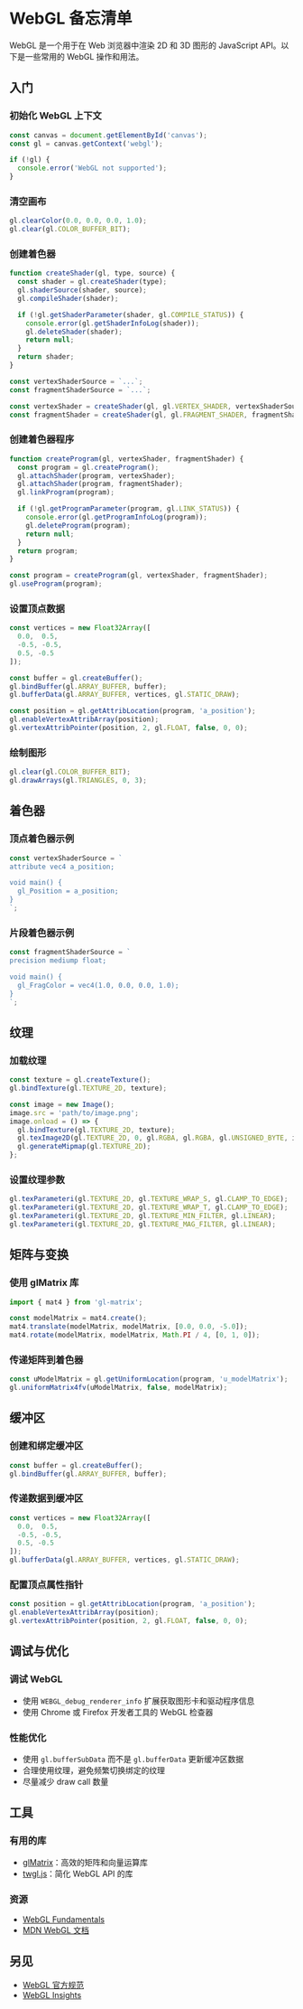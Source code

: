 WebGL 备忘清单
===

WebGL 是一个用于在 Web 浏览器中渲染 2D 和 3D 图形的 JavaScript API。以下是一些常用的 WebGL 操作和用法。

入门
---

### 初始化 WebGL 上下文

```javascript
const canvas = document.getElementById('canvas');
const gl = canvas.getContext('webgl');

if (!gl) {
  console.error('WebGL not supported');
}
```

### 清空画布

```javascript
gl.clearColor(0.0, 0.0, 0.0, 1.0);
gl.clear(gl.COLOR_BUFFER_BIT);
```

### 创建着色器

```javascript
function createShader(gl, type, source) {
  const shader = gl.createShader(type);
  gl.shaderSource(shader, source);
  gl.compileShader(shader);

  if (!gl.getShaderParameter(shader, gl.COMPILE_STATUS)) {
    console.error(gl.getShaderInfoLog(shader));
    gl.deleteShader(shader);
    return null;
  }
  return shader;
}

const vertexShaderSource = `...`;
const fragmentShaderSource = `...`;

const vertexShader = createShader(gl, gl.VERTEX_SHADER, vertexShaderSource);
const fragmentShader = createShader(gl, gl.FRAGMENT_SHADER, fragmentShaderSource);
```

### 创建着色器程序

```javascript
function createProgram(gl, vertexShader, fragmentShader) {
  const program = gl.createProgram();
  gl.attachShader(program, vertexShader);
  gl.attachShader(program, fragmentShader);
  gl.linkProgram(program);

  if (!gl.getProgramParameter(program, gl.LINK_STATUS)) {
    console.error(gl.getProgramInfoLog(program));
    gl.deleteProgram(program);
    return null;
  }
  return program;
}

const program = createProgram(gl, vertexShader, fragmentShader);
gl.useProgram(program);
```

### 设置顶点数据

```javascript
const vertices = new Float32Array([
  0.0,  0.5,
  -0.5, -0.5,
  0.5, -0.5
]);

const buffer = gl.createBuffer();
gl.bindBuffer(gl.ARRAY_BUFFER, buffer);
gl.bufferData(gl.ARRAY_BUFFER, vertices, gl.STATIC_DRAW);

const position = gl.getAttribLocation(program, 'a_position');
gl.enableVertexAttribArray(position);
gl.vertexAttribPointer(position, 2, gl.FLOAT, false, 0, 0);
```

### 绘制图形

```javascript
gl.clear(gl.COLOR_BUFFER_BIT);
gl.drawArrays(gl.TRIANGLES, 0, 3);
```

着色器
---

### 顶点着色器示例

```javascript
const vertexShaderSource = `
attribute vec4 a_position;

void main() {
  gl_Position = a_position;
}
`;
```

### 片段着色器示例

```javascript
const fragmentShaderSource = `
precision mediump float;

void main() {
  gl_FragColor = vec4(1.0, 0.0, 0.0, 1.0);
}
`;
```

纹理
---

### 加载纹理

```javascript
const texture = gl.createTexture();
gl.bindTexture(gl.TEXTURE_2D, texture);

const image = new Image();
image.src = 'path/to/image.png';
image.onload = () => {
  gl.bindTexture(gl.TEXTURE_2D, texture);
  gl.texImage2D(gl.TEXTURE_2D, 0, gl.RGBA, gl.RGBA, gl.UNSIGNED_BYTE, image);
  gl.generateMipmap(gl.TEXTURE_2D);
};
```

### 设置纹理参数

```javascript
gl.texParameteri(gl.TEXTURE_2D, gl.TEXTURE_WRAP_S, gl.CLAMP_TO_EDGE);
gl.texParameteri(gl.TEXTURE_2D, gl.TEXTURE_WRAP_T, gl.CLAMP_TO_EDGE);
gl.texParameteri(gl.TEXTURE_2D, gl.TEXTURE_MIN_FILTER, gl.LINEAR);
gl.texParameteri(gl.TEXTURE_2D, gl.TEXTURE_MAG_FILTER, gl.LINEAR);
```

矩阵与变换
---

### 使用 glMatrix 库

```javascript
import { mat4 } from 'gl-matrix';

const modelMatrix = mat4.create();
mat4.translate(modelMatrix, modelMatrix, [0.0, 0.0, -5.0]);
mat4.rotate(modelMatrix, modelMatrix, Math.PI / 4, [0, 1, 0]);
```

### 传递矩阵到着色器

```javascript
const uModelMatrix = gl.getUniformLocation(program, 'u_modelMatrix');
gl.uniformMatrix4fv(uModelMatrix, false, modelMatrix);
```

缓冲区
---

### 创建和绑定缓冲区

```javascript
const buffer = gl.createBuffer();
gl.bindBuffer(gl.ARRAY_BUFFER, buffer);
```

### 传递数据到缓冲区

```javascript
const vertices = new Float32Array([
  0.0,  0.5,
  -0.5, -0.5,
  0.5, -0.5
]);
gl.bufferData(gl.ARRAY_BUFFER, vertices, gl.STATIC_DRAW);
```

### 配置顶点属性指针

```javascript
const position = gl.getAttribLocation(program, 'a_position');
gl.enableVertexAttribArray(position);
gl.vertexAttribPointer(position, 2, gl.FLOAT, false, 0, 0);
```

调试与优化
---

### 调试 WebGL

- 使用 `WEBGL_debug_renderer_info` 扩展获取图形卡和驱动程序信息
- 使用 Chrome 或 Firefox 开发者工具的 WebGL 检查器

### 性能优化

- 使用 `gl.bufferSubData` 而不是 `gl.bufferData` 更新缓冲区数据
- 合理使用纹理，避免频繁切换绑定的纹理
- 尽量减少 draw call 数量

工具
---

### 有用的库

- [glMatrix](http://glmatrix.net/)：高效的矩阵和向量运算库
- [twgl.js](https://github.com/greggman/twgl.js)：简化 WebGL API 的库

### 资源

- [WebGL Fundamentals](https://webglfundamentals.org/)
- [MDN WebGL 文档](https://developer.mozilla.org/en-US/docs/Web/API/WebGL_API)

另见
---

- [WebGL 官方规范](https://www.khronos.org/registry/webgl/specs/latest/1.0/)
- [WebGL Insights](https://www.webglinsights.com/)
